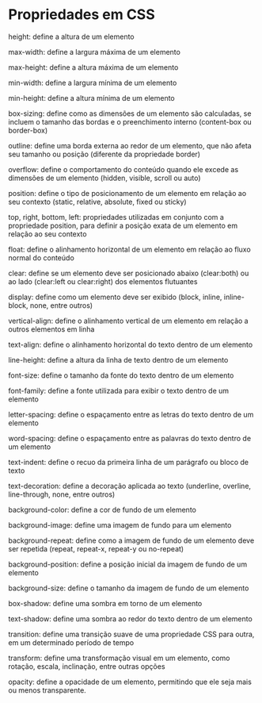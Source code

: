 # Propriedades em CSS

height: define a altura de um elemento

max-width: define a largura máxima de um elemento

max-height: define a altura máxima de um elemento

min-width: define a largura mínima de um elemento

min-height: define a altura mínima de um elemento

box-sizing: define como as dimensões de um elemento são calculadas, se incluem o tamanho das bordas e o preenchimento interno (content-box ou border-box)

outline: define uma borda externa ao redor de um elemento, que não afeta seu tamanho ou posição (diferente da propriedade border)

overflow: define o comportamento do conteúdo quando ele excede as dimensões de um elemento (hidden, visible, scroll ou auto)

position: define o tipo de posicionamento de um elemento em relação ao seu contexto (static, relative, absolute, fixed ou sticky)

top, right, bottom, left: propriedades utilizadas em conjunto com a propriedade position, para definir a posição exata de um elemento em relação ao seu contexto

float: define o alinhamento horizontal de um elemento em relação ao fluxo normal do conteúdo

clear: define se um elemento deve ser posicionado abaixo (clear:both) ou ao lado (clear:left ou clear:right) dos elementos flutuantes

display: define como um elemento deve ser exibido (block, inline, inline-block, none, entre outros)

vertical-align: define o alinhamento vertical de um elemento em relação a outros elementos em linha

text-align: define o alinhamento horizontal do texto dentro de um elemento

line-height: define a altura da linha de texto dentro de um elemento

font-size: define o tamanho da fonte do texto dentro de um elemento

font-family: define a fonte utilizada para exibir o texto dentro de um elemento

letter-spacing: define o espaçamento entre as letras do texto dentro de um elemento

word-spacing: define o espaçamento entre as palavras do texto dentro de um elemento

text-indent: define o recuo da primeira linha de um parágrafo ou bloco de texto

text-decoration: define a decoração aplicada ao texto (underline, overline, line-through, none, entre outros)

background-color: define a cor de fundo de um elemento

background-image: define uma imagem de fundo para um elemento

background-repeat: define como a imagem de fundo de um elemento deve ser repetida (repeat, repeat-x, repeat-y ou no-repeat)

background-position: define a posição inicial da imagem de fundo de um elemento

background-size: define o tamanho da imagem de fundo de um elemento

box-shadow: define uma sombra em torno de um elemento

text-shadow: define uma sombra ao redor do texto dentro de um elemento

transition: define uma transição suave de uma propriedade CSS para outra, em um determinado período de tempo

transform: define uma transformação visual em um elemento, como rotação, escala, inclinação, entre outras opções

opacity: define a opacidade de um elemento, permitindo que ele seja mais ou menos transparente.
